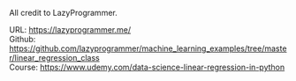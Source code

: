 All credit to LazyProgrammer.

URL: https://lazyprogrammer.me/  
Github: https://github.com/lazyprogrammer/machine_learning_examples/tree/master/linear_regression_class  
Course: https://www.udemy.com/data-science-linear-regression-in-python
